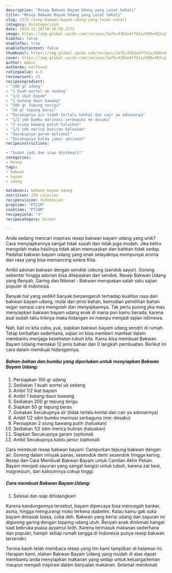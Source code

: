 ```yaml
---
description: "Resep Bakwan Bayam Udang yang Lezat Sekali"
title: "Resep Bakwan Bayam Udang yang Lezat Sekali"
slug: 2272-resep-bakwan-bayam-udang-yang-lezat-sekali
category: Uncategorized
date: 2022-11-26T10:30:50.237Z
image: https://img-global.cpcdn.com/recipes/3a7bc4303e4ffd1a/680x482cq70/bakwan-bayam-udang-foto-resep-utama.jpg
hideToc: false
enableToc: true
enableTocContent: false
thumbnail: https://img-global.cpcdn.com/recipes/3a7bc4303e4ffd1a/680x482cq70/bakwan-bayam-udang-foto-resep-utama.jpg
cover: https://img-global.cpcdn.com/recipes/3a7bc4303e4ffd1a/680x482cq70/bakwan-bayam-udang-foto-resep-utama.jpg
author: Admin
authorAv: notfound
ratingvalue: 4.5
reviewcount: 25
recipeingredient:
- "100 gr udang"
- "1 buah wortel uk sedang"
- "1/2 ikat bayam"
- "1 batang daun bawang"
- "200 gr tepung terigu"
- "50 gr tepung beras"
- "Secukupnya air tidak terlalu kental dan cair ya adonannya"
- "1/2 sdm bumbu marinasi serbaguna me desaku"
- "2 siung bawang putih haluskan"
- "1/2 sdm merica butiran haluskan"
- "Secukupnya garam optional"
- "Secukupnya kaldu jamur optional"
recipeinstructions:

- "Sudah jadi dan siap dinikmati!"
categories:
- Resep
tags:
- bakwan
- bayam
- udang

katakunci: bakwan bayam udang 
nutrition: 259 calories
recipecuisine: Indonesian
preptime: "PT21M"
cooktime: "PT34M"
recipeyield: "3"
recipecategory: Dinner

---
```





Anda sedang mencari inspirasi resep bakwan bayam udang yang unik? Cara menyiapkannya sangat tidak susah dan tidak juga mudah. Jika keliru mengolah maka hasilnya tidak akan memuaskan dan bahkan tidak sedap. Padahal bakwan bayam udang yang enak selayaknya mempunyai aroma dan rasa yang bisa memancing selera Kita.





Ambil adonan bakwan dengan sendok cekung (sendok sayur). Goreng sebentar hingga adonan bisa dilepaskan dari sendok. Resep Bakwan Udang yang Renyah, Garing dan Nikmat - Bakwan merupakan salah satu sajian populer di Indonesia.

Banyak hal yang sedikit banyak berpengaruh terhadap kualitas rasa dari bakwan bayam udang, mulai dari jenis bahan, kemudian pemilihan bahan segar sampai cara mengolah dan menyajikannya. Tak perlu pusing jika mau menyiapkan bakwan bayam udang enak di mana pun kamu berada, karena asal sudah tahu triknya maka hidangan ini mampu menjadi sajian istimewa.






Nah, kali ini kita coba, yuk, siapkan bakwan bayam udang sendiri di rumah. Tetap berbahan sederhana, sajian ini bisa memberi manfaat dalam membantu menjaga kesehatan tubuh kita. Kamu bisa membuat Bakwan Bayam Udang memakai 12 jenis bahan dan 0 langkah pembuatan. Berikut ini cara dalam membuat hidangannya.

<!--inarticleads1-->

##### Bahan-bahan dan bumbu yang diperlukan untuk menyiapkan Bakwan Bayam Udang:

1. Persiapkan 100 gr udang
1. Sediakan 1 buah wortel uk sedang
1. Ambil 1/2 ikat bayam
1. Ambil 1 batang daun bawang
1. Sediakan 200 gr tepung terigu
1. Siapkan 50 gr tepung beras
1. Gunakan Secukupnya air (tidak terlalu kental dan cair ya adonannya)
1. Ambil 1/2 sdm bumbu marinasi serbaguna (me: desaku)
1. Persiapkan 2 siung bawang putih (haluskan)
1. Sediakan 1/2 sdm merica butiran (haluskan)
1. Siapkan Secukupnya garam (optional)
1. Ambil Secukupnya kaldu jamur (optional)


Cara membuat resep bakwan bayam: Campurkan tepung bakwan dengan air. Goreng dalam minyak panas, sesendok demi sesendok hingga kering. Resep dan Cara Membuat Bakwan Bayam untuk Camilan Akhir Pekan. Bayam menjadi sayuran yang sangat bergizi untuk tubuh, karena zat besi, magnesium, dan kalsiumnya cukup tinggi. 

<!--inarticleads2-->

##### Cara membuat Bakwan Bayam Udang:


1. Selesai dan siap dihidangkan!

Karena kandungannya tersebut, bayam dipercaya bisa mencegah kanker, asma, hingga mengurangi risiko terkena diabetes. Kalau kamu gak suka bayam dimasak biasa, coba deh. Bakwan yang berisi udang dan sayuran ini digoreng garing dengan topping udang utuh. Renyah enak dinikmati hangat saat bebruka puasa ayyamul bidh. Karena termasuk makanan sederhana dan populer, hampir setiap rumah tangga di Indonesia punya resep bakwan tersendiri. 

Terima kasih telah membaca resep yang tim kami tampilkan di halaman ini. Harapan kami, olahan Bakwan Bayam Udang yang mudah di atas dapat membantu anda menyiapkan makanan yang sedap untuk keluarga/teman maupun menjadi inspirasi dalam berjualan makanan. Selamat menikmati
